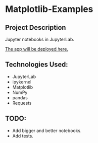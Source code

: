 # Matplotlib-Examples

## Project Description

Jupyter notebooks in JupyterLab.

[The app will be deployed here.](https://)

## Technologies Used:
* JupyterLab
* ipykernel
* Matplotlib
* NumPy
* pandas
* Requests


## TODO:
* Add bigger and better notebooks.
* Add tests.
